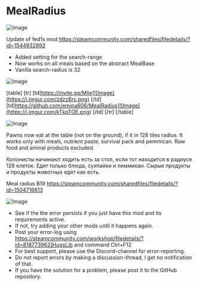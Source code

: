 # MealRadius

![Image](https://i.imgur.com/WAEzk68.png)

Update of fed1s mod
https://steamcommunity.com/sharedfiles/filedetails/?id=1544932892

- Added setting for the search-range
- Now works on all meals based on the abstract MealBase
- Vanilla search-radius is 32

![Image](https://i.imgur.com/7Gzt3Rg.png)


[table]
	[tr]
		[td]https://invite.gg/Mlie]![Image](https://i.imgur.com/zdzzBrc.png)
[/td]
		[td]https://github.com/emipa606/MealRadius]![Image](https://i.imgur.com/kTkpTOE.png)
[/td]
	[/tr]
[/table]
	
![Image](https://i.imgur.com/NOW7jU1.png)


Pawns now eat at the table (not on the ground), if it in 128 tiles radius.
It works only with meals, nutrient paste, survival pack and pemmican. Raw food and animal products excluded.

Колонисты начинают ходить есть за стол, если тот находится в радиусе 128 клеток.
Едят только блюда, сухпайки и пеммикан. Сырые продукты и продукты животных едят как есть.
 
Meal radius B19 https://steamcommunity.com/sharedfiles/filedetails/?id=1504716613


![Image](https://i.imgur.com/Rs6T6cr.png)



-  See if the the error persists if you just have this mod and its requirements active.
-  If not, try adding your other mods until it happens again.
-  Post your error-log using https://steamcommunity.com/workshop/filedetails/?id=818773962]HugsLib and command Ctrl+F12
-  For best support, please use the Discord-channel for error-reporting.
-  Do not report errors by making a discussion-thread, I get no notification of that.
-  If you have the solution for a problem, please post it to the GitHub repository.



